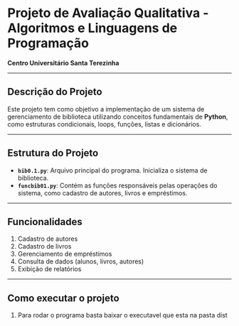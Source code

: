 # Projeto de Avaliação Qualitativa - Algoritmos e Linguagens de Programação

**Centro Universitário Santa Terezinha**

---

## Descrição do Projeto

Este projeto tem como objetivo a implementação de um sistema de gerenciamento de biblioteca utilizando conceitos fundamentais de **Python**, como estruturas condicionais, loops, funções, listas e dicionários. 

---

## Estrutura do Projeto

- **`bib0.1.py`**: Arquivo principal do programa. Inicializa o sistema de biblioteca.
- **`funcbib01.py`**: Contém as funções responsáveis pelas operações do sistema, como cadastro de autores, livros e empréstimos.

---

## Funcionalidades

1. Cadastro de autores
2. Cadastro de livros
3. Gerenciamento de empréstimos
4. Consulta de dados (alunos, livros, autores)
5. Exibição de relatórios

---

## Como executar o projeto

1. Para rodar o programa basta baixar o executavel que esta na pasta dist
